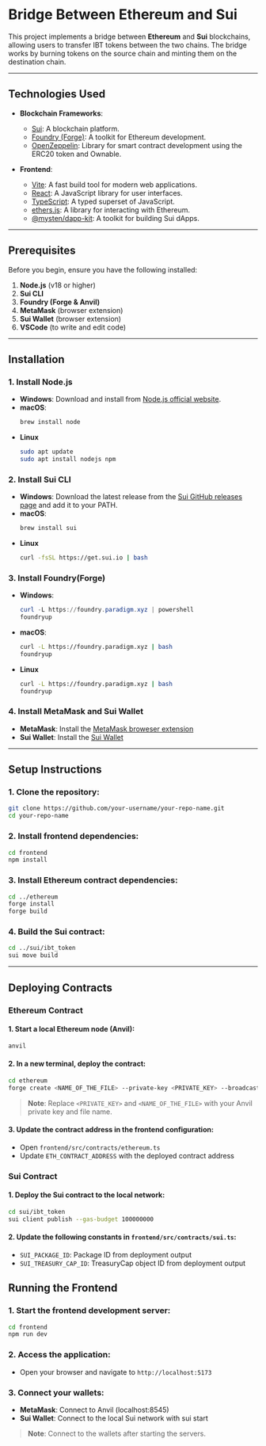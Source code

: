 # Bridge Between Ethereum and Sui

This project implements a bridge between **Ethereum** and **Sui** blockchains, allowing users to transfer IBT tokens between the two chains. 
The bridge works by burning tokens on the source chain and minting them on the destination chain.

---

## Technologies Used

- **Blockchain Frameworks**:
  - [Sui](https://sui.io/): A blockchain platform.
  - [Foundry (Forge)](https://book.getfoundry.sh/): A toolkit for Ethereum development.
  - [OpenZeppelin](https://openzeppelin.com/): Library for smart contract development using the ERC20 token and Ownable.

- **Frontend**:
  - [Vite](https://vitejs.dev/): A fast build tool for modern web applications.
  - [React](https://reactjs.org/): A JavaScript library for  user interfaces.
  - [TypeScript](https://www.typescriptlang.org/): A typed superset of JavaScript.
  - [ethers.js](https://docs.ethers.io/): A library for interacting with Ethereum.
  - [@mysten/dapp-kit](https://sdk.mystenlabs.com/dapp-kit): A toolkit for building Sui dApps.

---

## Prerequisites

Before you begin, ensure you have the following installed:

1. **Node.js** (v18 or higher)
2. **Sui CLI**
3. **Foundry (Forge & Anvil)**
4. **MetaMask** (browser extension)
5. **Sui Wallet** (browser extension)
6. **VSCode** (to write and edit code)
---

## Installation

### 1. Install Node.js
- **Windows**:
  Download and install from [Node.js official website](https://nodejs.org/).
- **macOS**:
  ```bash
  brew install node
  ```
- **Linux**
  ```bash
  sudo apt update
  sudo apt install nodejs npm
  ```

### 2. Install Sui CLI
- **Windows**:
  Download the latest release from the [Sui GitHub releases page](https://github.com/MystenLabs/sui/releases) and add it to your PATH.
- **macOS**:
  ```bash
  brew install sui
  ```
- **Linux**
  ```bash
  curl -fsSL https://get.sui.io | bash
  ```

### 3. Install Foundry(Forge)
- **Windows**:
  ```powershell
  curl -L https://foundry.paradigm.xyz | powershell
  foundryup
  ```
- **macOS**:
  ```bash
  curl -L https://foundry.paradigm.xyz | bash
  foundryup
  ```
- **Linux**
  ```bash
  curl -L https://foundry.paradigm.xyz | bash
  foundryup
  ```

### 4. Install MetaMask and Sui Wallet
- **MetaMask**: Install the [MetaMask broweser extension](https://metamask.io/)
- **Sui Wallet**: Install the [Sui Wallet]([https://metamask.io/](https://chromewebstore.google.com/detail/sui-wallet/opcgpfmipidbgpenhmajoajpbobppdil))
  
---

## Setup Instructions

### 1. Clone the repository:
```bash
git clone https://github.com/your-username/your-repo-name.git
cd your-repo-name
```

### 2. Install frontend dependencies:
```bash
cd frontend
npm install
```

### 3. Install Ethereum contract dependencies:
```bash
cd ../ethereum
forge install
forge build
```

### 4. Build the Sui contract:
```bash
cd ../sui/ibt_token
sui move build
```
---

## Deploying Contracts

### Ethereum Contract

#### 1. Start a local Ethereum node (Anvil):
```bash
anvil
```

#### 2. In a new terminal, deploy the contract:
```bash
cd ethereum
forge create <NAME_OF_THE_FILE> --private-key <PRIVATE_KEY> --broadcast
```
> **Note**: Replace `<PRIVATE_KEY>` and `<NAME_OF_THE_FILE>` with your Anvil private key and file name.

#### 3. Update the contract address in the frontend configuration:
   - Open `frontend/src/contracts/ethereum.ts`
   - Update `ETH_CONTRACT_ADDRESS` with the deployed contract address

### Sui Contract

#### 1. Deploy the Sui contract to the local network:
```bash
cd sui/ibt_token
sui client publish --gas-budget 100000000
```

#### 2. Update the following constants in `frontend/src/contracts/sui.ts`:
   - `SUI_PACKAGE_ID`: Package ID from deployment output
   - `SUI_TREASURY_CAP_ID`: TreasuryCap object ID from deployment output

## Running the Frontend

### 1. Start the frontend development server:
```bash
cd frontend
npm run dev
```

### 2. Access the application:
   - Open your browser and navigate to `http://localhost:5173`

### 3. Connect your wallets:
   - **MetaMask**: Connect to Anvil (localhost:8545)
   - **Sui Wallet**: Connect to the local Sui network with sui start
> **Note**: Connect to the wallets after starting the servers.
